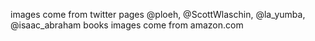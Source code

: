 images come from twitter pages @ploeh, @ScottWlaschin, @la_yumba, @isaac_abraham
books images come from amazon.com
